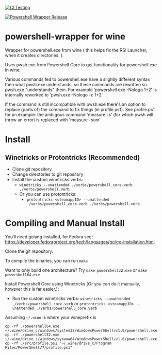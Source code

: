 [![CI Testing](https://github.com/ProjectSynchro/powershell-wrapper-for-wine/actions/workflows/ci.yml/badge.svg)](https://github.com/ProjectSynchro/powershell-wrapper-for-wine/actions/workflows/ci.yml)

[![Powershell Wrapper Release](https://github.com/ProjectSynchro/powershell-wrapper-for-wine/actions/workflows/create_release.yml/badge.svg)](https://github.com/ProjectSynchro/powershell-wrapper-for-wine/actions/workflows/create_release.yml)

# powershell-wrapper for wine

Wrapper for powershell.exe from wine ( this helps fix the RSI Launcher, when it creates directories. ).

Uses pwsh.exe from Powershell Core to get functionality for powershell.exe in wine:

Various commands fed to powershell.exe have a slightly different syntax then what pwsh.exe understands, so these commands are rewritten so pwsh.exe "understands" them.
For example 'powershell.exe -Nologo 1+2' is internally reworked to 'pwsh.exe -Nologo -c 1+2'

If the command is still incompatible with pwsh.exe there's an option to replace (parts of) the command to fix things (in profile.ps1).
See profile.ps1 for an example: the ambigous command 'measure -s' (for which pwsh will throw an error) is replaced with 'measure -sum'


# Install 

## Winetricks or Protontricks (Recommended)

- Clone git repository
- Change directories to git repository
- Install the custom winetricks verbs:
   - `winetricks --unattended ./verbs/powershell_core.verb ./verbs/powershell.verb`
   - Or you can use protontricks: 
      - `protontricks <steamappID> --unattended ./verbs/powershell_core.verb ./verbs/powershell.verb`

# Compiling and Manual Install

You'll need golang installed, for Fedora see: https://developer.fedoraproject.org/tech/languages/go/go-installation.html

Clone the git repository.

To compile the binaries, you can run `make`

Want to only build one architecture? Try
`make powershell32.exe` or `make powershell64.exe`

Install Powershell Core using Winetricks (Or you can do it manually, however this is far easier.):
- Run the custom winetricks verbs:
`winetricks --unattended ./verbs/powershell_core.verb` 
or `protontricks <steamappID> --unattended ./verbs/powershell_core.verb`

Assuming `~/.wine` is where your wineprefix is
  
```
cp -rf ./powershell64.exe ~/.wine/drive_c/windows/system32/WindowsPowerShell/v1.0/powershell.exe
cp -rf ./powershell32.exe ~/.wine/drive_c/windows/syswow64/WindowsPowerShell/v1.0/powershell.exe
cp -rf ./src/profile.ps1 "~/.wine/drive_c/Program Files/PowerShell/7/profile.ps1"
```

